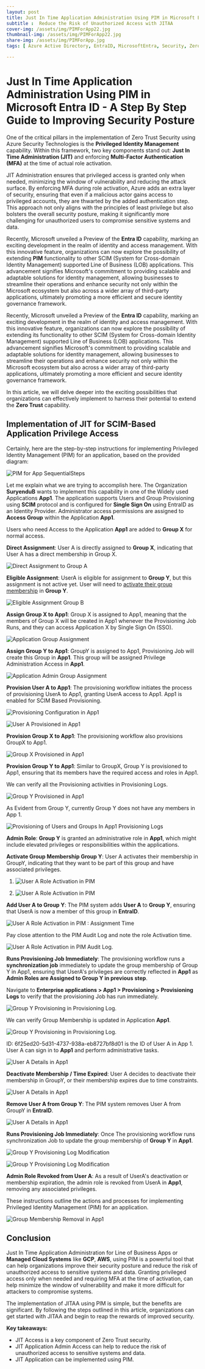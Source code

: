 ```yaml
---
layout: post
title: Just In Time Application Administration Using PIM in Microsoft Entra ID - A  Step By Step Guide to Improving Security Posture
subtitle :  Reduce the Risk of Unauthorized Access with JITAA
cover-img: /assets/img/PIMForApp22.jpg
thumbnail-img: /assets/img/PIMForApp22.jpg
share-img: /assets/img/PIMForApp.jpg
tags: [ Azure Active Directory, EntraID, MicrosoftEntra, Security, ZeroTrust, PrivilegedIdentityManagement, JIT]

---
```

# Just In Time Application Administration Using PIM in Microsoft Entra ID - A  Step By Step Guide to Improving Security Posture

One of the critical pillars in the implementation of Zero Trust Security using Azure Security Technologies is the **Privileged Identity Management** capability. Within this framework, two key components stand out: **Just In Time Administration (JIT)** and enforcing **Multi-Factor Authentication (MFA)** at the time of actual role activation.

JIT Administration ensures that privileged access is granted only when needed, minimizing the window of vulnerability and reducing the attack surface. By enforcing MFA during role activation, Azure adds an extra layer of security, ensuring that even if a malicious actor gains access to privileged accounts, they are thwarted by the added authentication step. This approach not only aligns with the principles of least privilege but also bolsters the overall security posture, making it significantly more challenging for unauthorized users to compromise sensitive systems and data.

Recently, Microsoft unveiled a Preview of the **Entra ID** capability, marking an exciting development in the realm of identity and access management. With this innovative feature, organizations can now explore the possibility of extending **PIM** functionality to other SCIM (System for Cross-domain Identity Management) supported Line of Business (LOB) applications. This advancement signifies Microsoft's commitment to providing scalable and adaptable solutions for identity management, allowing businesses to streamline their operations and enhance security not only within the Microsoft ecosystem but also across a wider array of third-party applications, ultimately promoting a more efficient and secure identity governance framework.

Recently, Microsoft unveiled a Preview of the **Entra ID** capability, marking an exciting development in the realm of identity and access management. With this innovative feature, organizations can now explore the possibility of extending its functionality to other SCIM (System for Cross-domain Identity Management) supported Line of Business (LOB) applications. This advancement signifies Microsoft's commitment to providing scalable and adaptable solutions for identity management, allowing businesses to streamline their operations and enhance security not only within the Microsoft ecosystem but also across a wider array of third-party applications, ultimately promoting a more efficient and secure identity governance framework.

In this article, we will delve deeper into the exciting possibilities that organizations can effectively implement to harness their potential to extend the **Zero Trust** capability.


## Implementation of JIT for SCIM-Based Application Privilege Access

Certainly, here are the step-by-step instructions for implementing Privileged Identity Management (PIM) for an application, based on the provided diagram:

![PIM for App SequentialSteps](/assets/img/PIMForApp.jpg)

Let me explain what we are trying to accomplish here. The Organization **SuryenduB** wants to implement this capability in one of the Widely used Applications **App1**. The application supports Users and Group Provisioning using **SCIM** protocol and is configured for  **Single Sign On** using EntraID as an Identity Provider. Administrator access permissions are assigned to **Access Group**  within the Application **App1**.

Users who need Access to the Application **App1** are added to **Group X** for normal access.

**Direct Assignment**: User A is directly assigned to **Group X**, indicating that User A has a direct membership in Group X.

![Direct Assignment to Group A](/assets/img/PIMForApp1.jpg)

**Eligible Assignment**: UserA is eligible for assignment to **Group Y**, but this assignment is not active yet. User will need to [activate their group membership](https://learn.microsoft.com/en-us/azure/active-directory/privileged-identity-management/groups-activate-roles#activate-a-role)  in **Group Y**.

![Eligible Assignment Group B](/assets/img/PIMForApp2.jpg)

**Assign Group X to App1**: Group X is assigned to App1, meaning that the members of Group X will be created in App1 whenever the Provisioning Job Runs, and they can access Application X by Single Sign On (SSO).

![Application Group Assignment](/assets/img/PIMForApp3.jpg)

**Assign Group Y to App1**: GroupY is assigned to App1, Provisioning Job will create this Group in **App1**. This group will be assigned Privilege Administration Access in **App1**.

![Application Admin Group Assignment](/assets/img/PIMForApp4.jpg)

**Provision User A to App1**: The provisioning workflow initiates the process of provisioning UserA to App1, granting UserA access to App1. App1 is enabled for SCIM Based Provisioning.

![Provisioning Configuration in App1](/assets/img/PIMForApp5.jpg)

![User A Provisioned in App1](/assets/img/PIMForApp8.jpg)

**Provision Group X to App1**: The provisioning workflow also provisions GroupX to App1.

![Group X Provisioned in App1](/assets/img/PIMForApp6.jpg)

**Provision Group Y to App1**: Similar to GroupX, Group Y is provisioned to App1, ensuring that its members have the required access and roles in App1.

We can verify all the Provisioning activities in Provisioning Logs.

![Group Y Provisioned in App1](/assets/img/PIMForApp7.jpg)

As Evident from Group Y, currently Group Y does not have any members in App 1.

![Provisioning of  Users and Groups In App1 Provisioning Logs](/assets/img/PIMForApp9.jpg)

**Admin Role**: **Group Y** is granted an administrative role in **App1**, which might include elevated privileges or responsibilities within the applications.

**Activate Group Membership Group Y**: User A activates their membership in GroupY, indicating that they want to be part of this group and have associated privileges.

1. ![User A Role Activation in PIM  ](/assets/img/PIMForApp10.jpg)

2. ![User A Role Activation in PIM  ](/assets/img/PIMForApp11.jpg)

**Add User A to Group Y**: The PIM system adds **User A** to **Group Y**, ensuring that UserA is now a member of this group in **EntraID**.

 ![User A Role Activation in PIM : Assignment Time ](/assets/img/PIMForApp12.jpg)

 Pay close attention to the PIM Audit Log and note the role Activation time.

 ![User A Role Activation in PIM Audit Log](/assets/img/PIMForApp13.jpg).

**Runs Provisioning Job Immediately**: The provisioning workflow runs a **synchronization job** immediately to update the group membership of Group Y in App1, ensuring that UserA's privileges are correctly reflected in **App1** as **Admin Roles are Assigned to Group Y in previous step**.

Navigate to **Enterprise applications > App1 > Provisioning > Provisioning Logs** to verify that the provisioning Job has run immediately.

![Group Y Provisioning in Provisioning Log](/assets/img/PIMForApp14.jpg).

We can verify Group Membership is updated in Application **App1**.

![Group Y Provisioning in Provisioning Log](/assets/img/PIMForApp15.jpg).

ID: 6f25ed20-5d31-4737-938a-eb8727bf8d01 is the ID of User A in App 1.
User A can sign in to **App1** and perform administrative tasks.

![User A Details in App1](/assets/img/PIMForApp16.jpg)

**Deactivate Membership / Time Expired**: User A decides to deactivate their membership in GroupY, or their membership expires due to time constraints.

![User A Details in App1](/assets/img/PIMForApp17.jpg)

**Remove User A from Group Y**: The PIM system removes User A from GroupY in **EntraID**.

![User A Details in App1](/assets/img/PIMForApp18.jpg)

**Runs Provisioning Job Immediately**: Once The provisioning workflow runs synchronization Job  to update the group membership of **Group Y** in **App1**.

![Group Y Provisioning Log Modification](/assets/img/PIMForApp19.jpg)

![Group Y Provisioning Log Modification](/assets/img/PIMForApp20.jpg)

**Admin Role Revoked from User A**: As a result of UserA's deactivation or membership expiration, the admin role is revoked from UserA in **App1**, removing any associated privileges.

These instructions outline the actions and processes for implementing Privileged Identity Management (PIM) for an application.

![Group Membership Removal in App1](/assets/img/PIMForApp21.jpg)

## Conclusion

Just In Time Application Administration for Line of Business Apps or **Managed Cloud Systems** like **GCP**, **AWS**, using PIM is a powerful tool that can help organizations improve their security posture and reduce the risk of unauthorized access to sensitive systems and data. Granting privileged access only when needed and requiring MFA at the time of activation, can help minimize the window of vulnerability and make it more difficult for attackers to compromise systems.

The implementation of JITAA using PIM is simple, but the benefits are significant. By following the steps outlined in this article, organizations can get started with JITAA and begin to reap the rewards of improved security.

**Key takeaways:**

* JIT Access is a key component of Zero Trust security.
* JIT Application Admin Access can help to reduce the risk of unauthorized access to sensitive systems and data.
* JIT Application  can be implemented using PIM.

